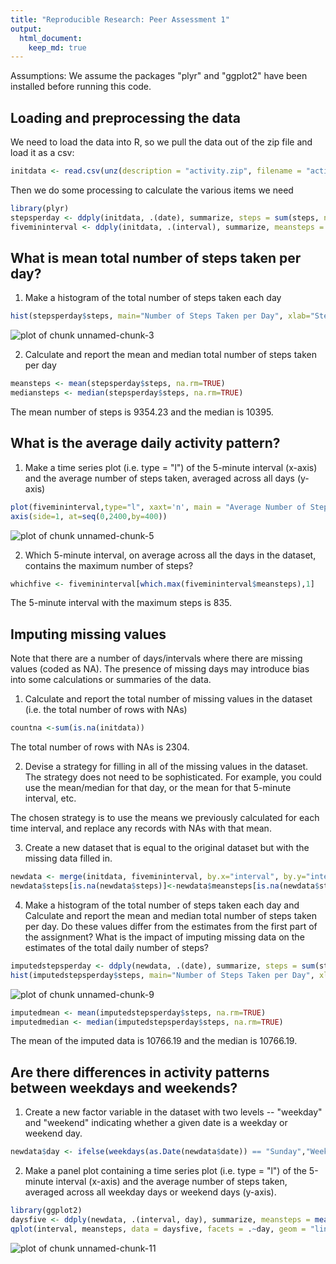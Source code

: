 ```yaml
---
title: "Reproducible Research: Peer Assessment 1"
output: 
  html_document:
    keep_md: true
---
```

Assumptions: We assume the packages "plyr" and "ggplot2" have been installed before running this code.

## Loading and preprocessing the data

We need to load the data into R, so we pull the data out of the zip file and load it as a csv:

```r
initdata <- read.csv(unz(description = "activity.zip", filename = "activity.csv"))
```

Then we do some processing to calculate the various items we need


```r
library(plyr)
stepsperday <- ddply(initdata, .(date), summarize, steps = sum(steps, na.rm=TRUE))
fivemininterval <- ddply(initdata, .(interval), summarize, meansteps = mean(steps, na.rm=TRUE))
```

## What is mean total number of steps taken per day?

1. Make a histogram of the total number of steps taken each day


```r
hist(stepsperday$steps, main="Number of Steps Taken per Day", xlab="Steps per Day")
```

![plot of chunk unnamed-chunk-3](figure/unnamed-chunk-3-1.png) 

2. Calculate and report the mean and median total number of steps taken per day


```r
meansteps <- mean(stepsperday$steps, na.rm=TRUE)
mediansteps <- median(stepsperday$steps, na.rm=TRUE)
```

The mean number of steps is 9354.23 and the median is 10395.


## What is the average daily activity pattern?

1. Make a time series plot (i.e. type = "l") of the 5-minute interval (x-axis) and the average number of steps taken, averaged across all days (y-axis)



```r
plot(fivemininterval,type="l", xaxt='n', main = "Average Number of Steps Taken Per Hour", xlab = "Hour of Day", ylab = "Number of Steps")
axis(side=1, at=seq(0,2400,by=400))
```

![plot of chunk unnamed-chunk-5](figure/unnamed-chunk-5-1.png) 


2. Which 5-minute interval, on average across all the days in the dataset, contains the maximum number of steps?

```r
whichfive <- fivemininterval[which.max(fivemininterval$meansteps),1]
```

The 5-minute interval with the maximum steps is 835.


## Imputing missing values

Note that there are a number of days/intervals where there are missing values (coded as NA). The presence of missing days may introduce bias into some calculations or summaries of the data.

1. Calculate and report the total number of missing values in the dataset (i.e. the total number of rows with NAs)


```r
countna <-sum(is.na(initdata))
```

The total number of rows with NAs is 2304.

2. Devise a strategy for filling in all of the missing values in the dataset. The strategy does not need to be sophisticated. For example, you could use the mean/median for that day, or the mean for that 5-minute interval, etc.

The chosen strategy is to use the means we previously calculated for each time interval, and replace any records with NAs with that mean.

3. Create a new dataset that is equal to the original dataset but with the missing data filled in.


```r
newdata <- merge(initdata, fivemininterval, by.x="interval", by.y="interval", all=TRUE)
newdata$steps[is.na(newdata$steps)]<-newdata$meansteps[is.na(newdata$steps)]
```

4. Make a histogram of the total number of steps taken each day and Calculate and report the mean and median total number of steps taken per day. Do these values differ from the estimates from the first part of the assignment? What is the impact of imputing missing data on the estimates of the total daily number of steps?


```r
imputedstepsperday <- ddply(newdata, .(date), summarize, steps = sum(steps, na.rm=TRUE))
hist(imputedstepsperday$steps, main="Number of Steps Taken per Day", xlab="Steps per Day")
```

![plot of chunk unnamed-chunk-9](figure/unnamed-chunk-9-1.png) 

```r
imputedmean <- mean(imputedstepsperday$steps, na.rm=TRUE)
imputedmedian <- median(imputedstepsperday$steps, na.rm=TRUE)
```

The mean of the imputed data is 10766.19 and the median is 10766.19.


## Are there differences in activity patterns between weekdays and weekends?

1. Create a new factor variable in the dataset with two levels -- "weekday" and "weekend" indicating whether a given date is a weekday or weekend day.


```r
newdata$day <- ifelse(weekdays(as.Date(newdata$date)) == "Sunday","Weekend",ifelse(weekdays(as.Date(newdata$date)) == "Saturday","Weekend","Weekday"))
```

2. Make a panel plot containing a time series plot (i.e. type = "l") of the 5-minute interval (x-axis) and the average number of steps taken, averaged across all weekday days or weekend days (y-axis).


```r
library(ggplot2)
daysfive <- ddply(newdata, .(interval, day), summarize, meansteps = mean(steps))
qplot(interval, meansteps, data = daysfive, facets = .~day, geom = "line", main = "Comparison of steps on weekdays and weekends", ylab = "Average number of steps")
```

![plot of chunk unnamed-chunk-11](figure/unnamed-chunk-11-1.png) 


